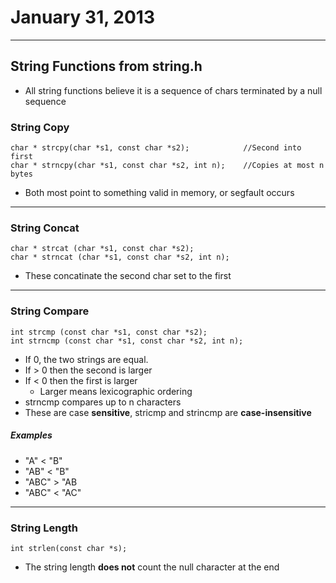 # January 31, 2013
---
## String Functions from string.h
-	All string functions believe it is a sequence of chars terminated by a null 	sequence

### String Copy
 
```
char * strcpy(char *s1, const char *s2);			//Second into first
char * strncpy(char *s1, const char *s2, int n);	//Copies at most n bytes
```
-	Both most point to something valid in memory, or segfault occurs
- - -
### String Concat

```
char * strcat (char *s1, const char *s2);
char * strncat (char *s1, const char *s2, int n);
```
- These concatinate the second char set to the first
--  -
### String Compare

```
int strcmp (const char *s1, const char *s2);
int strncmp (const char *s1, const char *s2, int n);
```
-	If 0, the two strings are equal.
-	If > 0 then the second is larger
-	If < 0 then the first is larger
	-	Larger means lexicographic ordering
-	strncmp compares up to n characters
-	These are case **sensitive**, stricmp and strincmp are **case-insensitive**
##### Examples
*	"A" < "B"
*	"AB" < "B"
*	"ABC" > "AB
*	"ABC" < "AC"

---
### String Length
```
int strlen(const char *s);
```
-	The string length **does not** count the null character at the end